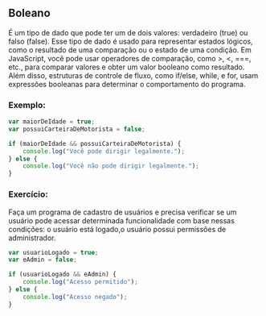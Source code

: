 ## Boleano
É um tipo de dado que pode ter um de dois valores: verdadeiro (true) ou falso (false). Esse tipo de dado é usado para representar estados lógicos, como o resultado de uma comparação ou o estado de uma condição.
Em JavaScript, você pode usar operadores de comparação, como >, <, ===, etc., para comparar valores e obter um valor booleano como resultado. Além disso, estruturas de controle de fluxo, como if/else, while, e for, usam expressões booleanas para determinar o comportamento do programa.

### Exemplo:
```javascript
var maiorDeIdade = true;
var possuiCarteiraDeMotorista = false;

if (maiorDeIdade && possuiCarteiraDeMotorista) {
    console.log("Você pode dirigir legalmente.");
} else {
    console.log("Você não pode dirigir legalmente.");
}
```

### Exercício:
Faça um programa de cadastro  de usuários e precisa verificar se um usuário pode acessar determinada funcionalidade com base nessas condições: o usuário está logado,o usuário possui permissões de administrador.
```javascript
var usuarioLogado = true;
var eAdmin = false;

if (usuarioLogado && eAdmin) {
    console.log("Acesso permitido");
} else {
    console.log("Acesso negado");
}
```
